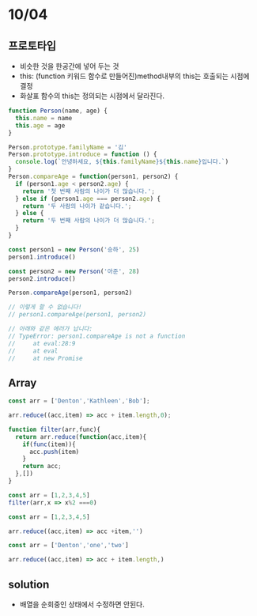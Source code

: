 # 10/04

## 프로토타입
- 비슷한 것을 한공간에 넣어 두는 것
- this: (function 키워드 함수로 만들어진)method내부의 this는 호출되는 시점에 결정
- 화살표 함수의 this는 정의되는 시점에서 달라진다.
```js
function Person(name, age) {
  this.name = name
  this.age = age
}

Person.prototype.familyName = '김'
Person.prototype.introduce = function () {
  console.log(`안녕하세요, ${this.familyName}${this.name}입니다.`)
}
Person.compareAge = function(person1, person2) {
  if (person1.age < person2.age) {
    return '첫 번째 사람의 나이가 더 많습니다.';
  } else if (person1.age === person2.age) {
    return '두 사람의 나이가 같습니다.';
  } else {
    return '두 번째 사람의 나이가 더 많습니다.';
  }
}

const person1 = new Person('승하', 25)
person1.introduce()

const person2 = new Person('아준', 28)
person2.introduce()

Person.compareAge(person1, person2)

// 이렇게 할 수 없습니다!
// person1.compareAge(person1, person2)

// 아래와 같은 에러가 납니다:
// TypeError: person1.compareAge is not a function
//     at eval:28:9
//     at eval
//     at new Promise
```

## Array
```js
const arr = ['Denton','Kathleen','Bob'];

arr.reduce((acc,item) => acc + item.length,0);

```
```js
function filter(arr,func){
  return arr.reduce(function(acc,item){
    if(func(item)){
      acc.push(item)
    }
    return acc;
  },[])
}

const arr = [1,2,3,4,5]
filter(arr,x => x%2 ===0)
```

```js
const arr = [1,2,3,4,5]

arr.reduce((acc,item) => acc +item,'')

const arr = ['Denton','one','two']

arr.reduce((acc,item) => acc + item.length,)
```

## solution
- 배열을 순회중인 상태에서 수정하면 안된다.